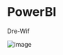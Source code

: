# PowerBI

Dre-Wif

![image](https://user-images.githubusercontent.com/22511878/186441598-4b410ff4-12e6-4257-b558-44650b46fc19.png)
